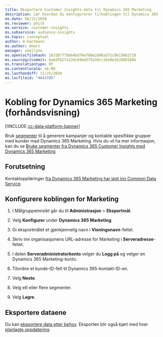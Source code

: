 ```yaml
---
title: Eksportere Customer Insights-data til Dynamics 365 Marketing
description: Lær hvordan du konfigurerer tilkoblingen til Dynamics 365 Marketing.
ms.date: 08/21/2020
ms.reviewer: philk
ms.service: customer-insights
ms.subservice: audience-insights
ms.topic: conceptual
author: m-hartmann
ms.author: mhart
manager: shellyha
ms.openlocfilehash: 163387779b64bd78ef08e2d96a5f1c9615062f28
ms.sourcegitcommit: 6a6df62fa12dcb9bd5f5a39cc3ee0e2b3988184b
ms.translationtype: HT
ms.contentlocale: nb-NO
ms.lasthandoff: 11/25/2020
ms.locfileid: "4643785"
---
```

# <a name="connector-for-dynamics-365-marketing-preview"></a>Kobling for Dynamics 365 Marketing (forhåndsvisning)

[!INCLUDE [cc-data-platform-banner](../includes/cc-data-platform-banner.md)]

Bruk [segmenter](segments.md) til å generere kampanjer og kontakte spesifikke grupper med kunder med Dynamics 365 Marketing. Hvis du vil ha mer informasjon, kan du se [Bruke segmenter fra Dynamics 365 Customer Insights med Dynamics 365 Marketing](https://docs.microsoft.com/dynamics365/marketing/customer-insights-segments)

## <a name="prerequisite"></a>Forutsetning

Kontaktoppføringer [fra Dynamics 365 Marketing har lagt inn Common Data Service](connect-power-query.md).

## <a name="configure-the-connector-for-marketing"></a>Konfigurere koblingen for Marketing

1. I Målgruppeinnsikt går du til **Administrasjon** > **Eksportmål**.

1. Velg **Konfigurer** under **Dynamics 365 Marketing**.

1. Gi eksportmålet et gjenkjennelig navn i **Visningsnavn**-feltet.

1. Skriv inn organisasjonens URL-adresse for Marketing i **Serveradresse**-feltet.

1. I delen **Serveradministratorkonto** velger du **Logg på** og velger en Dynamics 365 Marketing-konto.

1. Tilordne et kunde-ID-felt til Dynamics 365-kontakt-ID-en.

1. Velg **Neste**.

1. Velg ett eller flere segmenter.

1. Velg **Lagre**.

## <a name="export-the-data"></a>Eksportere dataene

Du kan [eksportere data etter behov](export-destinations.md). Eksporten blir også kjørt med hver [planlagte oppdatering](system.md#schedule-tab).
